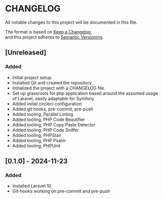 # CHANGELOG
All notable changes to this project will be documented in this file.

The format is based on [Keep a Changelog](https://keepachangelog.com/),  
and this project adheres to [Semantic Versioning](https://semver.org/).

## [Unreleased]
### Added
- Initial project setup.
- Installed Git and created the repository.
- Initialized the project with a CHANGELOG file.
- Set up grassroots for php application based around the assumed usage of Laravel, easily adaptable for Symfony
- Added initial circleci configuration
- Added git hooks; pre-commit, pre-push
- Added tooling, Parallel Linting
- Added tooling, PHP Code Beautifier
- Added tooling, PHP Copy Paste Detector
- Added tooling, PHP Code Sniffer
- Added tooling, PHPStan
- Added tooling, PHP Psalm
- Added tooling, PHPUnit

## [0.1.0] - 2024-11-23

### Added
- Installed Laravel 10
- Git-hooks working on pre-commit and pre-push
